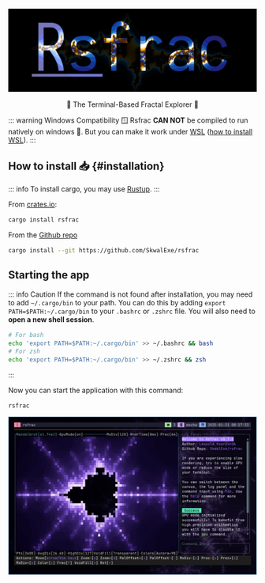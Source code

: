 ![Project's logo](https://raw.githubusercontent.com/SkwalExe/rsfrac/main/assets/logo.png)

<p align="center">💠 The Terminal-Based Fractal Explorer 💠</p>

::: warning Windows Compatibility 🪟
Rsfrac **CAN NOT** be compiled to run natively on windows 🙁. But you can make it work under [WSL](https://en.wikipedia.org/wiki/Windows_Subsystem_for_Linux) ([how to install WSL](https://learn.microsoft.com/en-us/windows/wsl/install)).
:::

## How to install 📥 {#installation}

::: info
To install cargo, you may use [Rustup](https://rustup.rs/).
:::

From [crates.io](https://crates.io/):

```bash
cargo install rsfrac
```

From the [Github repo](https://github.com/SkwalExe/rsfrac)

```bash
cargo install --git https://github.com/SkwalExe/rsfrac
```


## Starting the app

::: info Caution
If the command is not found after installation, you may need to add `~/.cargo/bin` to your path. You can do this by adding `export PATH=$PATH:~/.cargo/bin` to your `.bashrc` or `.zshrc` file. You will also need to **open a new shell session**.

```bash
# For bash
echo 'export PATH=$PATH:~/.cargo/bin' >> ~/.bashrc && bash
# For zsh
echo 'export PATH=$PATH:~/.cargo/bin' >> ~/.zshrc && zsh
```

:::

Now you can start the application with this command:

```bash
rsfrac
```

![Preview](https://raw.githubusercontent.com/SkwalExe/rsfrac/main/assets/banner.png)
